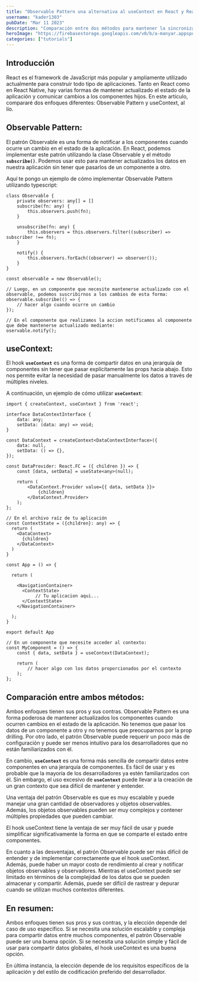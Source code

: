 ```yaml
---
title: "Observable Pattern una alternativa al useContext en React y React Native."
username: "kader1303"
pubDate: "Mar 11 2023"
description: "Comparación entre dos métodos para mantener la sincronización de datos en React: el Observable Pattern y el useContext. Ejemplos de cómo implementarlos, ventajas, desventajas y principales diferencias entre ambos."
heroImage: "https://firebasestorage.googleapis.com/v0/b/a-manyar.appspot.com/o/Banner.png?alt=media&token=1b640fc3-8a89-4e34-aa6a-e6cc48a6c4eb"
categories: ["tutorials"]
---
```


## Introducción

React es el framework de JavaScript más popular y ampliamente utilizado actualmente para construir todo tipo de aplicaciones. Tanto en React como en React Native, hay varias formas de mantener actualizado el estado de la aplicación y comunicar cambios a los componentes hijos. En este artículo, compararé dos enfoques diferentes: Observable Pattern y useContext, al lío.

## Observable Pattern:

El patrón Observable es una forma de notificar a los componentes cuando ocurre un cambio en el estado de la aplicación. En React, podemos implementar este patrón utilizando la clase Observable y el método **`subscribe()`**. Podemos usar esto para mantener actualizados los datos en nuestra aplicación sin tener que pasarlos de un componente a otro.

Aquí te pongo un ejemplo de cómo implementar Observable Pattern utilizando typescript:

```
class Observable {
    private observers: any[] = []
    subscribe(fn: any) {
        this.observers.push(fn);
    }

    unsubscribe(fn: any) {
        this.observers = this.observers.filter((subscriber) => subscriber !== fn);
    }

    notify() {
        this.observers.forEach((observer) => observer());
    }
}

const observable = new Observable();

// Luego, en un componente que necesite mantenerse actualizado con el observable, podemos suscribirnos a los cambios de esta forma:
observable.subscribe(() => {
    // hacer algo cuando ocurre un cambio
});

// En el componente que realizamos la accion notificamos al componente que debe mantenerse actualizado mediante:
oservable.notify();

```

## useContext:

El hook **`useContext`** es una forma de compartir datos en una jerarquía de componentes sin tener que pasar explícitamente las props hacia abajo. Esto nos permite evitar la necesidad de pasar manualmente los datos a través de múltiples niveles.

A continuación, un ejemplo de cómo utilizar **`useContext`**:

```
import { createContext, useContext } from 'react';

interface DataContextInterface {
    data: any;
    setData: (data: any) => void;
}

const DataContext = createContext<DataContextInterface>({
    data: null,
    setData: () => {},
});

const DataProvider: React.FC = ({ children }) => {
    const [data, setData] = useState<any>(null);

    return (
        <DataContext.Provider value={{ data, setData }}>
            {children}
        </DataContext.Provider>
    );
};

// En el archivo raíz de tu aplicación
const ContextState = ({children}: any) => {
  return (
    <DataContext>
      {children}
    </DataContext>
  )
}

const App = () => {

  return (

    <NavigationContainer>
      <ContextState>
	       // Tu aplicacion aqui...
      </ContextState>
    </NavigationContainer>
    
  );
}

export default App

// En un componente que necesite acceder al contexto:
const MyComponent = () => {
    const { data, setData } = useContext(DataContext);

    return (
        // hacer algo con los datos proporcionados por el contexto
    );
};

```

## Comparación entre ambos métodos:

Ambos enfoques tienen sus pros y sus contras. Observable Pattern es una forma poderosa de mantener actualizados los componentes cuando ocurren cambios en el estado de la aplicación. No tenemos que pasar los datos de un componente a otro y no tenemos que preocuparnos por la prop drilling. Por otro lado, el patrón Observable puede requerir un poco más de configuración y puede ser menos intuitivo para los desarrolladores que no están familiarizados con él.

En cambio, **`useContext`** es una forma más sencilla de compartir datos entre componentes en una jerarquía de componentes. Es fácil de usar y es probable que la mayoría de los desarrolladores ya estén familiarizados con él. Sin embargo, el uso excesivo de **`useContext`** puede llevar a la creación de un gran contexto que sea difícil de mantener y entender.

Una ventaja del patrón Observable es que es muy escalable y puede manejar una gran cantidad de observadores y objetos observables. Además, los objetos observables pueden ser muy complejos y contener múltiples propiedades que pueden cambiar. 

El hook useContext tiene la ventaja de ser muy fácil de usar y puede simplificar significativamente la forma en que se comparte el estado entre componentes.

En cuanto a las desventajas, el patrón Observable puede ser más difícil de entender y de implementar correctamente que el hook useContext. Además, puede haber un mayor costo de rendimiento al crear y notificar objetos observables y observadores. Mientras el useContext puede ser limitado en términos de la complejidad de los datos que se pueden almacenar y compartir. Además, puede ser difícil de rastrear y depurar cuando se utilizan muchos contextos diferentes.

## En resumen:

Ambos enfoques tienen sus pros y sus contras, y la elección depende del caso de uso específico. Si se necesita una solución escalable y compleja para compartir datos entre muchos componentes, el patrón Observable puede ser una buena opción. Si se necesita una solución simple y fácil de usar para compartir datos globales, el hook useContext es una buena opción. 

En última instancia, la elección depende de los requisitos específicos de la aplicación y del estilo de codificación preferido del desarrollador.
